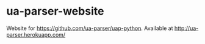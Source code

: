 # ua-parser-website
Website for https://github.com/ua-parser/uap-python. Available at http://ua-parser.herokuapp.com/
